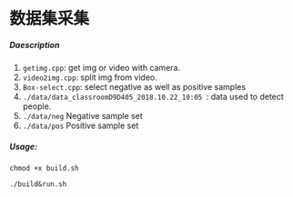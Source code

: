 # 数据集采集

##### Daescription

1. `getimg.cpp`: get img or video with camera.
2. `video2img.cpp`: split img from video.
3. `Box-select.cpp`: select negative as well as positive samples
4. `./data/data_classroomD9D405_2018.10.22_10:05 `: data used to detect people.
5. `./data/neg` Negative sample set
6. `./data/pos` Positive sample set

##### Usage:

`chmod +x build.sh`

`./build&run.sh`